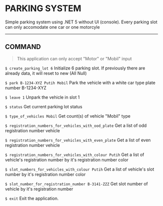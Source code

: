 # PARKING SYSTEM
Simple parking system using .NET 5 without UI (console). Every parking slot can only accomodate one car or one motorcyle
***

## COMMAND
>This application can only accept "Motor" or "Mobil" input

`$ create_parking_lot 6` 
Initialize 6 parking slot. If previously there are already data, it will reset to new (All Null)

`$ park B-1234-XYZ Putih Mobil` 
Park the vehicle with a white car type plate number B-1234-XYZ

`$ leave 1` 
Unpark the vehicle in slot 1

`$ status` 
Get current parking lot status

`$ type_of_vehicles Mobil` 
Get count(s) of vehicle "Mobil" type

`$ registration_numbers_for_vehicles_with_ood_plate` 
Get a list of odd registration number vehicle

`$ registration_numbers_for_vehicles_with_even_plate` 
Get a list of even registration number vehicle

`$ registration_numbers_for_vehicles_with_colour Putih` 
Get a list of vehicle's registration number by it's registration number color

`$ slot_numbers_for_vehicles_with_colour Putih` 
Get a list of vehicle's slot number by it's registration number color

`$ slot_number_for_registration_number B-3141-ZZZ` 
Get slot number of vehicle by it's registration number

`$ exit` 
Exit the application.